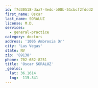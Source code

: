 ```yaml
---
id: f7d30518-daa7-4edc-b08b-51cbcf2fddd2
first_name: Oscar
last_name: SORALUZ
license: M.D.
services:
  - general-practice
category: doctors
address: '1005 Ambrosia Dr'
city: 'Las Vegas'
state: NV
zip: '89138'
phone: 702-682-8251
title: 'Oscar SORALUZ'
_geoloc:
  lat: 36.1614
  lng: -115.341
---
```

